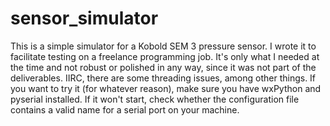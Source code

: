 sensor_simulator
================

This is a simple simulator for a Kobold SEM 3 pressure sensor. I wrote it to facilitate testing on a freelance programming job. It's only what I needed at the time and not robust or polished in any way, since it was not part of the deliverables. IIRC, there are some threading issues, among other things. If you want to try it (for whatever reason), make sure you have wxPython and pyserial installed. If it won't start, check whether the configuration file contains a valid name for a serial port on your machine.
